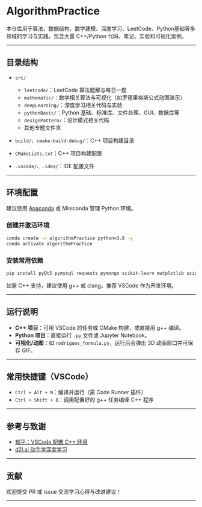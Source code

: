 # AlgorithmPractice

本仓库用于算法、数据结构、数学建模、深度学习、LeetCode、Python基础等多领域的学习与实践，包含大量 C++/Python 代码、笔记、实验和可视化案例。

---

## 目录结构

- `src/`
  - `leetcode/`：LeetCode 算法题解与每日一题
  - `mathematic/`：数学相关算法与可视化（如罗德里格斯公式动图演示）
  - `deepLearning/`：深度学习相关代码与实验
  - `pythonBasic/`：Python 基础、标准库、文件处理、GUI、数据库等
  - `designPattern/`：设计模式相关代码
  - 其他专题文件夹

- `build/`、`cmake-build-debug/`：C++ 项目构建目录
- `CMakeLists.txt`：C++ 项目构建配置
- `.vscode/`、`.idea/`：IDE 配置文件

---

## 环境配置

建议使用 [Anaconda](https://www.anaconda.com/) 或 Miniconda 管理 Python 环境。

### 创建并激活环境

```bash
conda create -n algorithmPractice python=3.8 -y
conda activate algorithmPractice
```

### 安装常用依赖

```bash
pip install pyQt5 pymysql requests pymongo scikit-learn matplotlib scipy parsel prettytable pyinstaller d2l==0.17.6 torch numpy kaggle
```

如需 C++ 支持，建议使用 g++ 或 clang，推荐 VSCode 作为开发环境。

---

## 运行说明

- **C++ 项目**：可用 VSCode 的任务或 CMake 构建，或直接用 g++ 编译。
- **Python 项目**：直接运行 `.py` 文件或 Jupyter Notebook。
- **可视化/动图**：如 `rodrigues_formula.py`，运行后会弹出 3D 动画窗口并可保存 GIF。

---

## 常用快捷键（VSCode）

- `Ctrl + Alt + N`：编译并运行（需 Code Runner 插件）
- `Ctrl + Shift + B`：调用配置好的 g++ 任务编译 C++ 程序

---

## 参考与致谢

- [知乎：VSCode 配置 C++ 环境](https://zhuanlan.zhihu.com/p/80659895)
- [d2l.ai 动手学深度学习](https://zh.d2l.ai/)

---

## 贡献

欢迎提交 PR 或 issue 交流学习心得与改进建议！

---